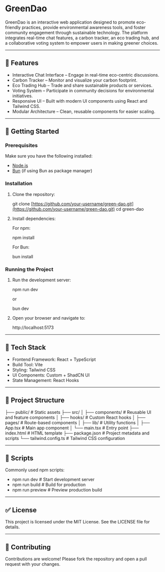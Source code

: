 
# GreenDao

GreenDao is an interactive web application designed to promote eco-friendly practices, provide environmental awareness tools, and foster community engagement through sustainable technology. The platform integrates real-time chat features, a carbon tracker, an eco trading hub, and a collaborative voting system to empower users in making greener choices.

---

## 🌱 Features

* Interactive Chat Interface – Engage in real-time eco-centric discussions.
* Carbon Tracker – Monitor and visualize your carbon footprint.
* Eco Trading Hub – Trade and share sustainable products or services.
* Voting System – Participate in community decisions for environmental initiatives.
* Responsive UI – Built with modern UI components using React and Tailwind CSS.
* Modular Architecture – Clean, reusable components for easier scaling.

---

## 🚀 Getting Started

### Prerequisites

Make sure you have the following installed:

* [Node.js](https://nodejs.org/)
* [Bun](https://bun.sh/) (if using Bun as package manager)

### Installation

1.  Clone the repository:

   
    git clone [https://github.com/your-username/green-dao.git](https://github.com/your-username/green-dao.git)
    cd green-dao
    
2.  Install dependencies:

    For npm:

   
    npm install
    
    For Bun:

   
    bun install
    
### Running the Project

1.  Run the development server:

   
    npm run dev
    
    or

   
    bun dev
    
2.  Open your browser and navigate to:

   
    http://localhost:5173
    
---

## 🧱 Tech Stack

* Frontend Framework: React + TypeScript
* Build Tool: Vite
* Styling: Tailwind CSS
* UI Components: Custom + ShadCN UI
* State Management: React Hooks

---

## 📁 Project Structure


├── public/               # Static assets
├── src/
│   ├── components/       # Reusable UI and feature components
│   ├── hooks/            # Custom React hooks
│   ├── pages/            # Route-based components
│   ├── lib/              # Utility functions
│   ├── App.tsx           # Main app component
│   └── main.tsx          # Entry point
├── index.html            # HTML template
├── package.json          # Project metadata and scripts
└── tailwind.config.ts    # Tailwind CSS configuration

---

## 📜 Scripts

Commonly used npm scripts:

* npm run dev # Start development server
* npm run build # Build for production
* npm run preview # Preview production build

---

## ✅ License

This project is licensed under the MIT License. See the LICENSE file for details.

---

## 🤝 Contributing

Contributions are welcome! Please fork the repository and open a pull request with your changes.
